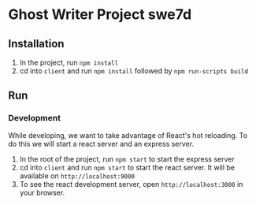 # Ghost Writer Project swe7d

## Installation
1. In the project, run `npm install`
2. cd into `client` and run `npm install` followed by `npm run-scripts build`

## Run
### Development
While developing, we want to take advantage of React's hot reloading. To do this we will start a react server and an express server. 

1. In the root of the project, run `npm start` to start the express server
2. cd into `client` and run `npm start` to start the react server. It will be available on `http://localhost:9000`
3. To see the react development server, open `http://localhost:3000` in your browser.

